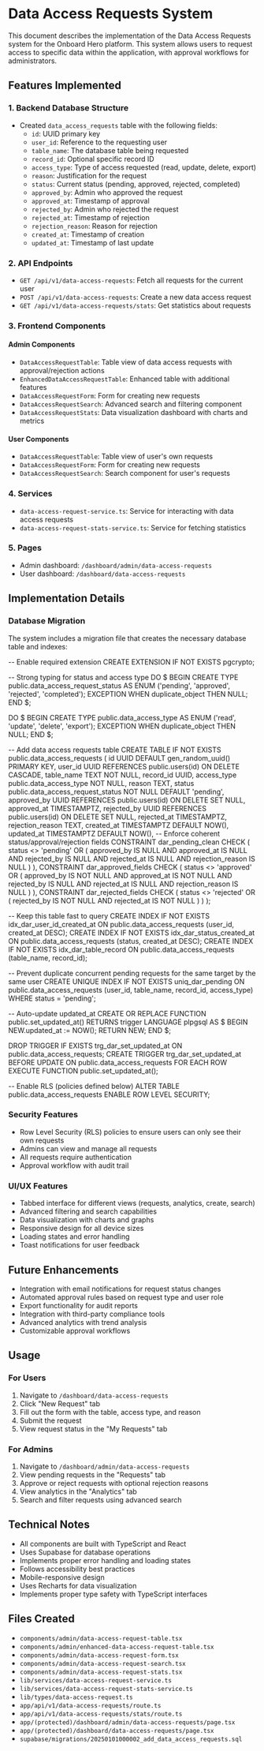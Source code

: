 # Data Access Requests System

This document describes the implementation of the Data Access Requests system for the Onboard Hero platform. This system allows users to request access to specific data within the application, with approval workflows for administrators.

## Features Implemented

### 1. Backend Database Structure
- Created `data_access_requests` table with the following fields:
  - `id`: UUID primary key
  - `user_id`: Reference to the requesting user
  - `table_name`: The database table being requested
  - `record_id`: Optional specific record ID
  - `access_type`: Type of access requested (read, update, delete, export)
  - `reason`: Justification for the request
  - `status`: Current status (pending, approved, rejected, completed)
  - `approved_by`: Admin who approved the request
  - `approved_at`: Timestamp of approval
  - `rejected_by`: Admin who rejected the request
  - `rejected_at`: Timestamp of rejection
  - `rejection_reason`: Reason for rejection
  - `created_at`: Timestamp of creation
  - `updated_at`: Timestamp of last update

### 2. API Endpoints
- `GET /api/v1/data-access-requests`: Fetch all requests for the current user
- `POST /api/v1/data-access-requests`: Create a new data access request
- `GET /api/v1/data-access-requests/stats`: Get statistics about requests

### 3. Frontend Components

#### Admin Components
- `DataAccessRequestTable`: Table view of data access requests with approval/rejection actions
- `EnhancedDataAccessRequestTable`: Enhanced table with additional features
- `DataAccessRequestForm`: Form for creating new requests
- `DataAccessRequestSearch`: Advanced search and filtering component
- `DataAccessRequestStats`: Data visualization dashboard with charts and metrics

#### User Components
- `DataAccessRequestTable`: Table view of user's own requests
- `DataAccessRequestForm`: Form for creating new requests
- `DataAccessRequestSearch`: Search component for user's requests

### 4. Services
- `data-access-request-service.ts`: Service for interacting with data access requests
- `data-access-request-stats-service.ts`: Service for fetching statistics

### 5. Pages
- Admin dashboard: `/dashboard/admin/data-access-requests`
- User dashboard: `/dashboard/data-access-requests`

## Implementation Details

### Database Migration
The system includes a migration file that creates the necessary database table and indexes:

-- Enable required extension
CREATE EXTENSION IF NOT EXISTS pgcrypto;

-- Strong typing for status and access type
DO $ BEGIN
  CREATE TYPE public.data_access_request_status AS ENUM ('pending', 'approved', 'rejected', 'completed');
EXCEPTION WHEN duplicate_object THEN NULL;
END $;

DO $ BEGIN
  CREATE TYPE public.data_access_type AS ENUM ('read', 'update', 'delete', 'export');
EXCEPTION WHEN duplicate_object THEN NULL;
END $;

-- Add data access requests table
CREATE TABLE IF NOT EXISTS public.data_access_requests (
  id UUID DEFAULT gen_random_uuid() PRIMARY KEY,
  user_id UUID REFERENCES public.users(id) ON DELETE CASCADE,
  table_name TEXT NOT NULL,
  record_id UUID,
  access_type public.data_access_type NOT NULL,
  reason TEXT,
  status public.data_access_request_status NOT NULL DEFAULT 'pending',
  approved_by UUID REFERENCES public.users(id) ON DELETE SET NULL,
  approved_at TIMESTAMPTZ,
  rejected_by UUID REFERENCES public.users(id) ON DELETE SET NULL,
  rejected_at TIMESTAMPTZ,
  rejection_reason TEXT,
  created_at TIMESTAMPTZ DEFAULT NOW(),
  updated_at TIMESTAMPTZ DEFAULT NOW(),
  -- Enforce coherent status/approval/rejection fields
  CONSTRAINT dar_pending_clean CHECK (
    status <> 'pending' OR (
      approved_by IS NULL AND approved_at IS NULL AND
      rejected_by IS NULL AND rejected_at IS NULL AND
      rejection_reason IS NULL
    )
  ),
  CONSTRAINT dar_approved_fields CHECK (
    status <> 'approved' OR (
      approved_by IS NOT NULL AND approved_at IS NOT NULL AND
      rejected_by IS NULL AND rejected_at IS NULL AND
      rejection_reason IS NULL
    )
  ),
  CONSTRAINT dar_rejected_fields CHECK (
    status <> 'rejected' OR (
      rejected_by IS NOT NULL AND rejected_at IS NOT NULL
    )
  )
);

-- Keep this table fast to query
CREATE INDEX IF NOT EXISTS idx_dar_user_id_created_at ON public.data_access_requests (user_id, created_at DESC);
CREATE INDEX IF NOT EXISTS idx_dar_status_created_at ON public.data_access_requests (status, created_at DESC);
CREATE INDEX IF NOT EXISTS idx_dar_table_record ON public.data_access_requests (table_name, record_id);

-- Prevent duplicate concurrent pending requests for the same target by the same user
CREATE UNIQUE INDEX IF NOT EXISTS uniq_dar_pending
  ON public.data_access_requests (user_id, table_name, record_id, access_type)
  WHERE status = 'pending';

-- Auto-update updated_at
CREATE OR REPLACE FUNCTION public.set_updated_at()
RETURNS trigger LANGUAGE plpgsql AS $
BEGIN
  NEW.updated_at := NOW();
  RETURN NEW;
END $;

DROP TRIGGER IF EXISTS trg_dar_set_updated_at ON public.data_access_requests;
CREATE TRIGGER trg_dar_set_updated_at
BEFORE UPDATE ON public.data_access_requests
FOR EACH ROW EXECUTE FUNCTION public.set_updated_at();

-- Enable RLS (policies defined below)
ALTER TABLE public.data_access_requests ENABLE ROW LEVEL SECURITY;

### Security Features
- Row Level Security (RLS) policies to ensure users can only see their own requests
- Admins can view and manage all requests
- All requests require authentication
- Approval workflow with audit trail

### UI/UX Features
- Tabbed interface for different views (requests, analytics, create, search)
- Advanced filtering and search capabilities
- Data visualization with charts and graphs
- Responsive design for all device sizes
- Loading states and error handling
- Toast notifications for user feedback

## Future Enhancements
- Integration with email notifications for request status changes
- Automated approval rules based on request type and user role
- Export functionality for audit reports
- Integration with third-party compliance tools
- Advanced analytics with trend analysis
- Customizable approval workflows

## Usage

### For Users
1. Navigate to `/dashboard/data-access-requests`
2. Click "New Request" tab
3. Fill out the form with the table, access type, and reason
4. Submit the request
5. View request status in the "My Requests" tab

### For Admins
1. Navigate to `/dashboard/admin/data-access-requests`
2. View pending requests in the "Requests" tab
3. Approve or reject requests with optional rejection reasons
4. View analytics in the "Analytics" tab
5. Search and filter requests using advanced search

## Technical Notes
- All components are built with TypeScript and React
- Uses Supabase for database operations
- Implements proper error handling and loading states
- Follows accessibility best practices
- Mobile-responsive design
- Uses Recharts for data visualization
- Implements proper type safety with TypeScript interfaces

## Files Created
- `components/admin/data-access-request-table.tsx`
- `components/admin/enhanced-data-access-request-table.tsx`
- `components/admin/data-access-request-form.tsx`
- `components/admin/data-access-request-search.tsx`
- `components/admin/data-access-request-stats.tsx`
- `lib/services/data-access-request-service.ts`
- `lib/services/data-access-request-stats-service.ts`
- `lib/types/data-access-request.ts`
- `app/api/v1/data-access-requests/route.ts`
- `app/api/v1/data-access-requests/stats/route.ts`
- `app/(protected)/dashboard/admin/data-access-requests/page.tsx`
- `app/(protected)/dashboard/data-access-requests/page.tsx`
- `supabase/migrations/20250101000002_add_data_access_requests.sql`